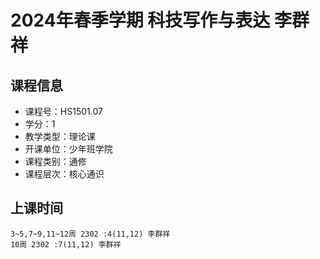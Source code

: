 # 2024年春季学期 科技写作与表达 李群祥






## 课程信息

- 课程号：HS1501.07
- 学分：1
- 教学类型：理论课
- 开课单位：少年班学院
- 课程类别：通修
- 课程层次：核心通识

## 上课时间

```
3~5,7~9,11~12周 2302 :4(11,12) 李群祥
10周 2302 :7(11,12) 李群祥
```

